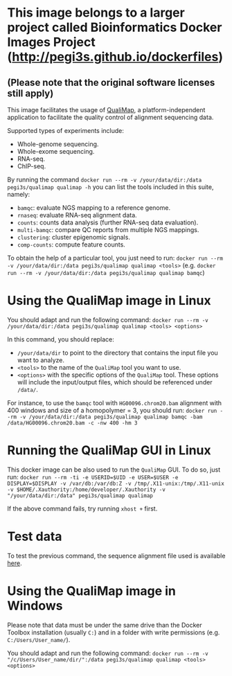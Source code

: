 # This image belongs to a larger project called Bioinformatics Docker Images Project (http://pegi3s.github.io/dockerfiles)
## (Please note that the original software licenses still apply)

This image facilitates the usage of [QualiMap](http://qualimap.bioinfo.cipf.es/), a platform-independent application to facilitate the quality control of alignment sequencing data.

Supported types of experiments include:

- Whole-genome sequencing.
- Whole-exome sequencing.
- RNA-seq.
- ChIP-seq.

By running the command `docker run --rm -v /your/data/dir:/data pegi3s/qualimap qualimap -h` you can list the tools included in this suite, namely:

- `bamqc`: evaluate NGS mapping to a reference genome.
- `rnaseq`: evaluate RNA-seq alignment data.
- `counts`: counts data analysis (further RNA-seq data evaluation).
- `multi-bamqc`: compare QC reports from multiple NGS mappings.
- `clustering`: cluster epigenomic signals.
- `comp-counts`: compute feature counts.

To obtain the help of a particular tool, you just need to run: `docker run --rm -v /your/data/dir:/data pegi3s/qualimap qualimap <tools>` (e.g. `docker run --rm -v /your/data/dir:/data pegi3s/qualimap qualimap bamqc`)

# Using the QualiMap image in Linux
You should adapt and run the following command: `docker run --rm -v /your/data/dir:/data pegi3s/qualimap qualimap <tools> <options>`

In this command, you should replace:
- `/your/data/dir` to point to the directory that contains the input file you want to analyze.
- `<tools>` to the name of the `QualiMap` tool you want to use.
- `<options>` with the specific options of the `QualiMap` tool. These options will include the input/output files, which should be referenced under `/data/`.

For instance, to use the `bamqc` tool with `HG00096.chrom20.bam` alignment with 400 windows and size of a homopolymer = 3, you should run: `docker run --rm -v /your/data/dir:/data pegi3s/qualimap qualimap bamqc -bam /data/HG00096.chrom20.bam -c -nw 400 -hm 3`

# Running the QualiMap GUI in Linux
This docker image can be also used to run the `QualiMap` GUI. To do so, just run: `docker run --rm -ti -e USERID=$UID -e USER=$USER -e DISPLAY=$DISPLAY -v /var/db:/var/db:Z -v /tmp/.X11-unix:/tmp/.X11-unix -v $HOME/.Xauthority:/home/developer/.Xauthority -v "/your/data/dir:/data" pegi3s/qualimap qualimap`

If the above command fails, try running `xhost +` first.

# Test data
To test the previous command, the sequence alignment file used is available [here](http://qualimap.bioinfo.cipf.es/samples/alignments/HG00096.chrom20.bam).

# Using the QualiMap image in Windows

Please note that data must be under the same drive than the Docker Toolbox installation (usually `C:`) and in a folder with write permissions (e.g. `C:/Users/User_name/`).

You should adapt and run the following command: `docker run --rm -v "/c/Users/User_name/dir/":/data pegi3s/qualimap qualimap <tools> <options>`
